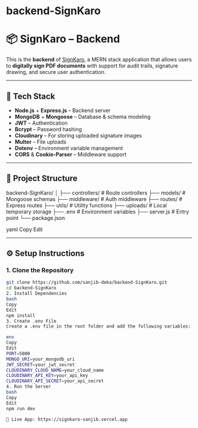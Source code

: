 # backend-SignKaro

# 📦 SignKaro – Backend

This is the **backend** of [SignKaro](https://signkaro-sanjib.vercel.app/), a MERN stack application that allows users to **digitally sign PDF documents** with support for audit trails, signature drawing, and secure user authentication.

---

## 🔧 Tech Stack

- **Node.js** + **Express.js** – Backend server
- **MongoDB** + **Mongoose** – Database & schema modeling
- **JWT** – Authentication
- **Bcrypt** – Password hashing
- **Cloudinary** – For storing uploaded signature images
- **Multer** – File uploads
- **Dotenv** – Environment variable management
- **CORS** & **Cookie-Parser** – Middleware support

---

## 📁 Project Structure

backend-SignKaro/
│
├── controllers/ # Route controllers
├── models/ # Mongoose schemas
├── middleware/ # Auth middleware
├── routes/ # Express routes
├── utils/ # Utility functions
├── uploads/ # Local temporary storage
├── .env # Environment variables
├── server.js # Entry point
└── package.json

yaml
Copy
Edit

---

## ⚙️ Setup Instructions

### 1. Clone the Repository

```bash
git clone https://github.com/sanjib-deka/backend-SignKaro.git
cd backend-SignKaro
2. Install Dependencies
bash
Copy
Edit
npm install
3. Create .env File
Create a .env file in the root folder and add the following variables:

env
Copy
Edit
PORT=5000
MONGO_URI=your_mongodb_uri
JWT_SECRET=your_jwt_secret
CLOUDINARY_CLOUD_NAME=your_cloud_name
CLOUDINARY_API_KEY=your_api_key
CLOUDINARY_API_SECRET=your_api_secret
4. Run the Server
bash
Copy
Edit
npm run dev

🔗 Live App: https://signkaro-sanjib.vercel.app
